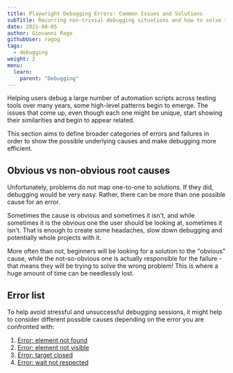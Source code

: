 ```yaml
---
title: Playwright Debugging Errors: Common Issues and Solutions
subTitle: Recurring non-trivial debugging situations and how to solve them
date: 2021-08-05
author: Giovanni Rago
githubUser: ragog
tags:
  - debugging
weight: 2
menu:
  learn:
    parent: "Debugging"
---
```


Helping users debug a large number of automation scripts across testing tools over many years, some high-level patterns begin to emerge. The issues that come up, even though each one might be unique, start showing their similarities and begin to appear related.

This section aims to define broader categories of errors and failures in order to show the possible underlying causes and make debugging more efficient.

<!-- more -->

## Obvious vs non-obvious root causes

Unfortunately, problems do not map one-to-one to solutions. If they did, debugging would be very easy. Rather, there can be more than one possible cause for an error.

Sometimes the cause is obvious and sometimes it isn't, and while sometimes it is the obvious one the user should be looking at, sometimes it isn't. That is enough to create some headaches, slow down debugging and potentially whole projects with it. 

More often than not, beginners will be looking for a solution to the "obvious" cause, while the not-so-obvious one is actually responsible for the failure - that means they will be trying to solve the wrong problem! This is where a huge amount of time can be needlessly lost.

## Error list

To help avoid stressful and unsuccessful debugging sessions, it might help to consider different possible causes depending on the error you are confronted with:

1. [Error: element not found](/learn/headless/error-element-not-found/)
2. [Error: element not visible](/learn/headless/error-element-not-visible/)
3. [Error: target closed](/learn/headless/error-target-closed/)
4. [Error: wait not respected](/learn/headless/error-wait-not-respected/)
